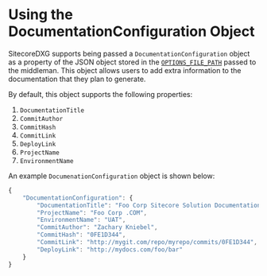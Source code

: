 # Using the DocumentationConfiguration Object

SitecoreDXG supports being passed a `DocumentationConfiguration` object as a property of the JSON object stored in the [`OPTIONS_FILE_PATH`](./) passed to the middleman. This object allows users to add extra information to the documentation that they plan to generate. 

By default, this object supports the following properties:

1. `DocumentationTitle`
2. `CommitAuthor`
3. `CommitHash`
4. `CommitLink`
5. `DeployLink`
6. `ProjectName`
7. `EnvironmentName`

An example `DocumenationConfiguration` object is shown below:

```javascript
{
    "DocumentationConfiguration": {
        "DocumentationTitle": "Foo Corp Sitecore Solution Documentation",
        "ProjectName": "Foo Corp .COM",
        "EnvironmentName": "UAT",
        "CommitAuthor": "Zachary Kniebel",
        "CommitHash": "0FE1D344",
        "CommitLink": "http://mygit.com/repo/myrepo/commits/0FE1D344",
        "DeployLink": "http://mydocs.com/foo/bar"
    }
}
```

